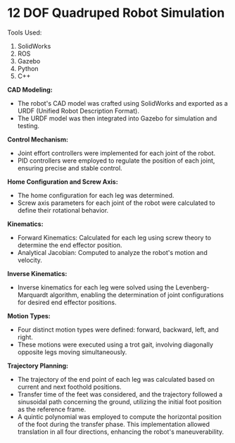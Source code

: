 # 12 DOF Quadruped Robot Simulation

Tools Used:
  1. SolidWorks
  2. ROS
  3. Gazebo
  4. Python
  5. C++

**CAD Modeling:**
* The robot's CAD model was crafted using SolidWorks and exported as a URDF (Unified Robot Description Format).
* The URDF model was then integrated into Gazebo for simulation and testing.

**Control Mechanism:**
* Joint effort controllers were implemented for each joint of the robot.
* PID controllers were employed to regulate the position of each joint, ensuring precise and stable control.

**Home Configuration and Screw Axis:**
* The home configuration for each leg was determined.
* Screw axis parameters for each joint of the robot were calculated to define their rotational behavior.

**Kinematics:**
* Forward Kinematics: Calculated for each leg using screw theory to determine the end effector position.
* Analytical Jacobian: Computed to analyze the robot's motion and velocity.

**Inverse Kinematics:**
* Inverse kinematics for each leg were solved using the Levenberg-Marquardt algorithm, enabling the determination of joint configurations for desired end effector positions.

**Motion Types:**
* Four distinct motion types were defined: forward, backward, left, and right.
* These motions were executed using a trot gait, involving diagonally opposite legs moving simultaneously.

**Trajectory Planning:**
* The trajectory of the end point of each leg was calculated based on current and next foothold positions.
* Transfer time of the feet was considered, and the trajectory followed a sinusoidal path concerning the ground, utilizing the initial foot position as the reference frame.
* A quintic polynomial was employed to compute the horizontal position of the foot during the transfer phase. This implementation allowed translation in all four directions, enhancing the robot's maneuverability.
